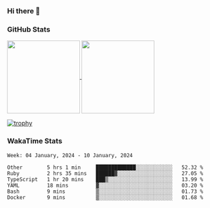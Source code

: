### Hi there 👋

### GitHub Stats

<a href="https://github.com/anuraghazra/github-readme-stats">
  <img align="center" height="170px" src="https://github-readme-stats.vercel.app/api/top-langs/?username=tksfjt1024&layout=compact&count_private=true&show_icons=true&show_icons=true&theme=graywhite" />
</a>
<a href="https://github.com/anuraghazra/github-readme-stats">
  <img align="center" height="170px" src="https://github-readme-stats.vercel.app/api?username=tksfjt1024&count_private=true&show_icons=true&show_icons=true&theme=graywhite" />
</a>

[![trophy](https://github-profile-trophy.vercel.app/?username=tksfjt1024)](https://github.com/ryo-ma/github-profile-trophy)

### WakaTime Stats

<!--START_SECTION:waka-->
```text
Week: 04 January, 2024 - 10 January, 2024

Other        5 hrs 1 min     █████████████░░░░░░░░░░░░   52.32 % 
Ruby         2 hrs 35 mins   ██████▓░░░░░░░░░░░░░░░░░░   27.05 % 
TypeScript   1 hr 20 mins    ███▒░░░░░░░░░░░░░░░░░░░░░   13.99 % 
YAML         18 mins         ▓░░░░░░░░░░░░░░░░░░░░░░░░   03.20 % 
Bash         9 mins          ▒░░░░░░░░░░░░░░░░░░░░░░░░   01.73 % 
Docker       9 mins          ▒░░░░░░░░░░░░░░░░░░░░░░░░   01.68 % 
```
<!--END_SECTION:waka-->
